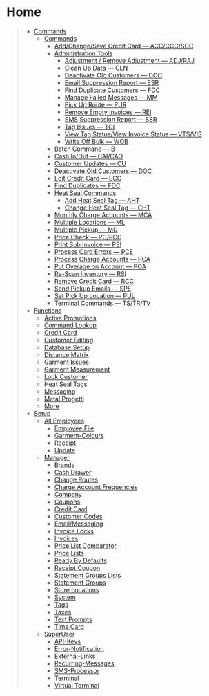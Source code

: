 # Home

> - [Commands](Documentation/Commands.md)
>     - [Commands](Documentation/Commands.md)
>         - [Add/Change/Save Credit Card — ACC/CCC/SCC](Documentation/Commands/Add%257CChange%257CSave-Credit-Card-—-ACC%257CCCC%257CSCC.md)
>         - [Administration Tools](Documentation/Commands/Administration-Tools.md)
>             - [Adjustment / Remove Adjustment — ADJ/RAJ](Documentation/Commands/Administration-Tools/Adjustment-%257C-Remove-Adjustment—-ADJ%257CRAJ.md)
>             - [Clean Up Data — CLN](Documentation/Commands/Administration-Tools/Clean-up-Data-—-CLN.md)
>             - [Deactivate Old Customers — DOC](Documentation/Commands/Administration-Tools/Deactivate-Old-Customers-—-DOC.md)
>             - [Email Suppression Report — ESR](Documentation/Commands/Administration-Tools/Email-Suppression-Report-—-ESR.md)
>             - [Find Duplicate Customers — FDC](Documentation/Commands/Administration-Tools/Find-Duplicate-Customers-—-FDC.md)
>             - [Manage Failed Messages — MM](Documentation/Commands/Administration-Tools/Manage-Failed-Messages-—-MM.md)
>             - [Pick Up Route — PUR](Documentation/Commands/Administration-Tools/Pick-Up-Route-—-PUR.md)
>             - [Remove Empty Invoices — REI](Documentation/Commands/Administration-Tools/Remove-Empty-Invoices-—-REI.md)
>             - [SMS Suppression Report — SSR](Documentation/Commands/Administration-Tools/SMS-Suppression-Report-—-SSR.md)
>             - [Tag Issues — TGI](Documentation/Commands/Administration-Tools/Tag-Issues-—-TGI.md)
>             - [View Tag Status/View Invoice Status — VTS/VIS](Documentation/Commands/Administration-Tools/View-Tag-Status-%257C-View-Invoice-Status-—-VTS%257CVIS.md)
>             - [Write Off Bulk — WOB](Documentation/Commands/Administration-Tools/Write-Off-Bulk-—-WOB.md)
>         - [Batch Command — B](Documentation/Commands/Batch-Payment-—-B.md)
>         - [Cash In/Out — CAI/CAO](Documentation/Commands/Cash-In%257COut-—-CAI%257CCAO.md)
>         - [Customer Updates — CU](Documentation/Commands/Customer-Updates-—-CU.md)
>         - [Deactivate Old Customers — DOC](Documentation/Commands/Deactivate-Old-Customers-—-DOC.md)
>         - [Edit Credit Card — ECC](Documentation/Commands/Edit-Credit-Card-—-ECC.md)
>         - [Find Duplicates — FDC](Documentation/Commands/Find-Duplicates-—-FDC.md)
>         - [Heat Seal Commands](Documentation/Commands/Heat-Seal-Commands.md)
>             - [Add Heat Seal Tag — AHT](Documentation/Commands/Heat-Seal-Commands/Add-Heat-Seal-Tag-—-AHT.md)
>             - [Change Heat Seal Tag — CHT](Documentation/Commands/Heat-Seal-Commands/Change-Heat-Seal-Tag-—-CHT.md)
>         - [Monthly Charge Accounts — MCA](Documentation/Commands/Monthly-Charge-Accounts-—-MCA.md)
>         - [Multiple Locations — ML](Documentation/Commands/Multiple-Locations-—-ML.md)
>         - [Multiple Pickup — MU](Documentation/Commands/Multiple-Pickup-—-MU.md)
>         - [Price Check — PC/PCC](Documentation/Commands/Price-Check-—-PC%257CPCC.md)
>         - [Print Sub Invoice — PSI](Documentation/Commands/Print-Sub-Invoice-—-PSI.md)
>         - [Process Card Errors — PCE](Documentation/Commands/Process-Card-Errors-—-PCE.md)
>         - [Process Charge Accounts — PCA](Documentation/Commands/Process-Charge-Accounts-—-PCA.md)
>         - [Put Overage on Account — POA](Documentation/Commands/Put-Overage-on-Account-—-PUL.md)
>         - [Re-Scan Inventory — RSI](Documentation/Commands/Re%252DScan-Inventory-—-RSI.md)
>         - [Remove Credit Card — RCC](Documentation/Commands/Remove-Credit-Card-—-RCC.md)
>         - [Send Pickup Emails — SPE](Documentation/Commands/Send-Pickup-Emails-—-SPE.md)
>         - [Set Pick Up Location — PUL](Documentation/Commands/Set-Pick-Up-Location-—-PUL.md)
>         - [Terminal Commands — TS/TR/TV](Documentation/Commands/Terminal-Commands-—-TS%257CTR%257CTV.md)
> - [Functions](Documentation/Functions.md)
>     - [Active Promotions](Documentation/Functions/Active-Promotions.md)
>     - [Command Lookup](Documentation/Functions/Command-Lookup.md)
>     - [Credit Card](Documentation/Functions/Credit-Card.md)
>     - [Customer Editing](Documentation/Functions/Customer-Editing.md)
>     - [Database Setup](Documentation/Functions/Database-Setup.md)
>     - [Distance Matrix](Documentation/Functions/Distance-Matrix.md)
>     - [Garment Issues](Documentation/Functions/Garment-Issues.md)
>     - [Garment Measurement](Documentation/Functions/Garment-Measurement.md)
>     - [Lock Customer](Documentation/Functions/Lock-Customer.md)
>     - [Heat Seal Tags](Documentation/Functions/Heat-Seal-Tags.md)
>     - [Messaging](Documentation/Functions/Messaging.md)
>     - [Metal Progetti](Documentation/Functions/Metal-Progetti.md)
>     - [More](Documentation/Functions/More.md)
> - [Setup](Documentation/Setup.md)
>     - [All Employees](Documentation/Setup/All-Employees.md)
>         - [Employee File](Documentation/Setup/All-Employees/Employee-File.md)
>         - [Garment-Colours](Documentation/Setup/All-Employees/Garment-Colours.md)
>         - [Receipt](Documentation/Setup/All-Employees/Receipt.md)
>         - [Update](Documentation/Setup/All-Employees//Update.md)
>     - [Manager](Documentation/Setup/Manager.md)
>         - [Brands](Documentation/Setup/Manager/Brands.md)
>         - [Cash Drawer](Documentation/Setup/Manager/Cash-Drawer.md)
>         - [Change Routes](Documentation/Setup/Manager/Change-Routes.md)
>         - [Charge Account Frequencies](Documentation/Setup/Manager/Charge-Account-Frequencies.md)
>         - [Company](Documentation/Setup/Manager/Company.md)
>         - [Coupons](Documentation/Setup/Manager/Coupons.md)
>         - [Credit Card](Documentation/Setup/Manager/Credit-Card.md)
>         - [Customer Codes](Documentation/Setup/Manager/Customer-Codes.md)
>         - [Email/Messaging](Documentation/Setup/Manager/Email%257CMessaging.md)
>         - [Invoice Locks](Documentation/Setup/Manager/Invoice-Locks.md)
>         - [Invoices](Documentation/Setup/Manager/Invoices.md)
>         - [Price List Comparator](Documentation/Setup/Manager/Price-List-Comparator.md)
>         - [Price Lists](Documentation/Setup/Manager/Price-Lists.md)
>         - [Ready By Defaults](Documentation/Setup/Manager/Ready-By-Defaults.md)
>         - [Receipt Coupon](Documentation/Setup/Manager/Receipt-Coupon.md)
>         - [Statement Groups Lists](Documentation/Setup/Manager/Statement-Groups-Lists.md)
>         - [Statement Groups](Documentation/Setup/Manager/Statement-Groups.md)
>         - [Store Locations](Documentation/Setup/Manager/Store-Locations.md)
>         - [System](Documentation/Setup/Manager/System.md)
>         - [Tags](Documentation/Setup/Manager/Tags.md)
>         - [Taxes](Documentation/Setup/Manager/Taxes.md)
>         - [Text Prompts](Documentation/Setup/Manager/Text-Prompts.md)
>         - [Time Card](Documentation/Setup/Manager/Time-Card.md)
>     - [SuperUser](Documentation/Setup/SuperUser.md)
>         - [API-Keys](Documentation/Setup/SuperUser/API-Keys.md)
>         - [Error-Notification](Documentation/Setup/SuperUser/Error-Notification.md)
>         - [External-Links](Documentation/Setup/SuperUser/External-Links.md)
>         - [Recurring-Messages](Documentation/Setup/SuperUser/Recurring-Messages.md)
>         - [SMS-Processor](Documentation/Setup/SuperUser/SMS-Processor.md)
>         - [Terminal](Documentation/Setup/SuperUser/Terminal.md)
>         - [Virtual Terminal](Documentation/Setup/SuperUser/Virtual-Terminal.md)  